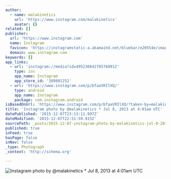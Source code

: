 ```yaml
---
author:
  - name: malakinetics
    url: 'https://www.instagram.com/malakinetics'
    avatar: {}
related: []
publisher:
  url: 'https://www.instagram.com'
  name: Instagram
  favicon: 'https://instagramstatic-a.akamaihd.net/bluebar/e20554e/images/ico/favicon.ico'
  domain: www.instagram.com
keywords: []
app_links:
  - url: 'instagram://media?id=495230642785768912'
    type: ios
    app_name: Instagram
    app_store_id: '389801252'
  - url: 'https://www.instagram.com/p/bfaaVRIlXQ/'
    type: android
    app_name: Instagram
    package: com.instagram.android
isBasedOnUrl: 'https://www.instagram.com/p/bfaaVRIlXQ/?taken-by=malakinetics'
title: 'Instagram photo by @malakinetics * Jul 8, 2013 at 4:01am UTC'
datePublished: '2015-12-07T23:13:11.997Z'
dateModified: '2015-12-07T22:51:59.915Z'
sourcePath: _posts/2015-12-07-instagram-photo-by-malakinetics-jul-8-2013-at-401am-utc.md
published: true
inFeed: true
hasPage: false
inNav: false
_type: Photograph
_context: 'http://schema.org'

---
```

![Instagram photo by &commat;malakinetics &midast; Jul 8&comma; 2013 at 4&colon;01am UTC](https://scontent.cdninstagram.com/hphotos-xap1/t51.2885-15/e15/11313353_774750962621917_1645909558_n.jpg)